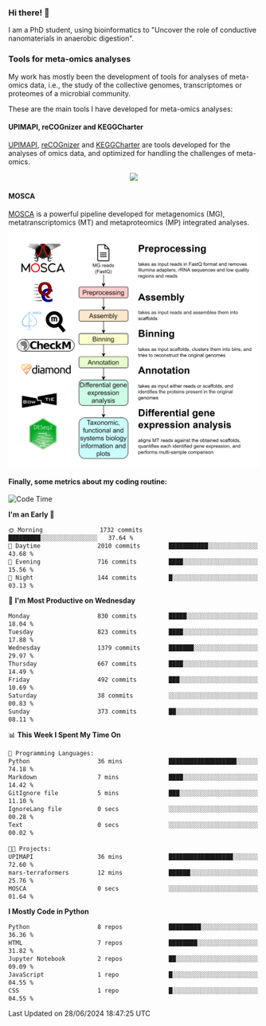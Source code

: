 ### Hi there! 👋

I am a PhD student, using bioinformatics to "Uncover the role of conductive nanomaterials in anaerobic digestion".

### Tools for meta-omics analyses

My work has mostly been the development of tools for analyses of meta-omics data, i.e., the study of the collective genomes, transcriptomes or proteomes of a microbial community.

These are the main tools I have developed for meta-omics analyses:

#### UPIMAPI, reCOGnizer and KEGGCharter

[UPIMAPI](https://github.com/iquasere/UPIMAPI), [reCOGnizer](https://github.com/iquasere/reCOGnizer) and [KEGGCharter](https://github.com/iquasere/KEGGCharter) are tools developed for the analyses of omics data, and optimized for handling the challenges of meta-omics.

<p align="center">
    <img src="assets/annotation_paper.png">
</p>

#### MOSCA

[MOSCA](https://github.com/iquasere/MOSCA) is a powerful pipeline developed for metagenomics (MG), metatranscriptomics (MT) and metaproteomics (MP) integrated analyses.

<p align="center">
    <img src="assets/mosca_workflow.png" align="center" width="700">
</p>


#### Finally, some metrics about my coding routine:

<!--START_SECTION:waka-->
![Code Time](http://img.shields.io/badge/Code%20Time-843%20hrs%2018%20mins-blue)

**I'm an Early 🐤** 

```text
🌞 Morning                1732 commits        █████████░░░░░░░░░░░░░░░░   37.64 % 
🌆 Daytime                2010 commits        ███████████░░░░░░░░░░░░░░   43.68 % 
🌃 Evening                716 commits         ████░░░░░░░░░░░░░░░░░░░░░   15.56 % 
🌙 Night                  144 commits         █░░░░░░░░░░░░░░░░░░░░░░░░   03.13 % 
```
📅 **I'm Most Productive on Wednesday** 

```text
Monday                   830 commits         █████░░░░░░░░░░░░░░░░░░░░   18.04 % 
Tuesday                  823 commits         ████░░░░░░░░░░░░░░░░░░░░░   17.88 % 
Wednesday                1379 commits        ███████░░░░░░░░░░░░░░░░░░   29.97 % 
Thursday                 667 commits         ████░░░░░░░░░░░░░░░░░░░░░   14.49 % 
Friday                   492 commits         ███░░░░░░░░░░░░░░░░░░░░░░   10.69 % 
Saturday                 38 commits          ░░░░░░░░░░░░░░░░░░░░░░░░░   00.83 % 
Sunday                   373 commits         ██░░░░░░░░░░░░░░░░░░░░░░░   08.11 % 
```


📊 **This Week I Spent My Time On** 

```text
💬 Programming Languages: 
Python                   36 mins             ███████████████████░░░░░░   74.18 % 
Markdown                 7 mins              ████░░░░░░░░░░░░░░░░░░░░░   14.42 % 
GitIgnore file           5 mins              ███░░░░░░░░░░░░░░░░░░░░░░   11.10 % 
IgnoreLang file          0 secs              ░░░░░░░░░░░░░░░░░░░░░░░░░   00.28 % 
Text                     0 secs              ░░░░░░░░░░░░░░░░░░░░░░░░░   00.02 % 

🐱‍💻 Projects: 
UPIMAPI                  36 mins             ██████████████████░░░░░░░   72.60 % 
mars-terraformers        12 mins             ██████░░░░░░░░░░░░░░░░░░░   25.76 % 
MOSCA                    0 secs              ░░░░░░░░░░░░░░░░░░░░░░░░░   01.64 % 
```

**I Mostly Code in Python** 

```text
Python                   8 repos             █████████░░░░░░░░░░░░░░░░   36.36 % 
HTML                     7 repos             ████████░░░░░░░░░░░░░░░░░   31.82 % 
Jupyter Notebook         2 repos             ██░░░░░░░░░░░░░░░░░░░░░░░   09.09 % 
JavaScript               1 repo              █░░░░░░░░░░░░░░░░░░░░░░░░   04.55 % 
CSS                      1 repo              █░░░░░░░░░░░░░░░░░░░░░░░░   04.55 % 
```




 Last Updated on 28/06/2024 18:47:25 UTC
<!--END_SECTION:waka-->
